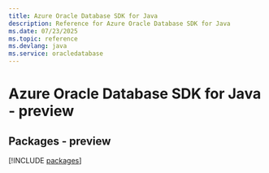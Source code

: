 ```yaml
---
title: Azure Oracle Database SDK for Java
description: Reference for Azure Oracle Database SDK for Java
ms.date: 07/23/2025
ms.topic: reference
ms.devlang: java
ms.service: oracledatabase
---
```

# Azure Oracle Database SDK for Java - preview
## Packages - preview
[!INCLUDE [packages](oracle-database-index.md)]